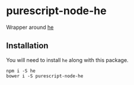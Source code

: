 # purescript-node-he

Wrapper around [he](https://github.com/mathiasbynens/he)

## Installation

You will need to install `he` along with this package.

```
npm i -S he
bower i -S purescript-node-he
```
